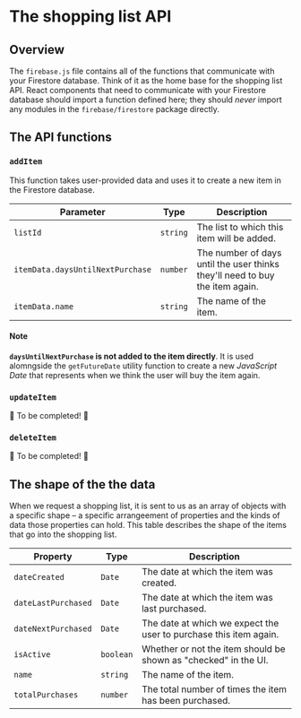 # The shopping list API

## Overview

The `firebase.js` file contains all of the functions that communicate with your Firestore database. Think of it as the home base for the shopping list API. React components that need to communicate with your Firestore database should import a function defined here; they should _never_ import any modules in the `firebase/firestore` package directly.

## The API functions

### `addItem`

This function takes user-provided data and uses it to create a new item in the Firestore database.

| Parameter                        | Type     | Description                                                                  |
| -------------------------------- | -------- | ---------------------------------------------------------------------------- |
| `listId`                         | `string` | The list to which this item will be added.                                   |
| `itemData.daysUntilNextPurchase` | `number` | The number of days until the user thinks they'll need to buy the item again. |
| `itemData.name`                  | `string` | The name of the item.                                                        |

#### Note

**`daysUntilNextPurchase` is not added to the item directly**. It is used alomngside the `getFutureDate` utility function to create a new _JavaScript Date_ that represents when we think the user will buy the item again.

### `updateItem`

🚧 To be completed! 🚧

### `deleteItem`

🚧 To be completed! 🚧

## The shape of the the data

When we request a shopping list, it is sent to us as an array of objects with a specific shape – a specific arrangeement of properties and the kinds of data those properties can hold. This table describes the shape of the items that go into the shopping list.

| Property            | Type      | Description                                                       |
| ------------------- | --------- | ----------------------------------------------------------------- |
| `dateCreated`       | `Date`    | The date at which the item was created.                           |
| `dateLastPurchased` | `Date`    | The date at which the item was last purchased.                    |
| `dateNextPurchased` | `Date`    | The date at which we expect the user to purchase this item again. |
| `isActive`          | `boolean` | Whether or not the item should be shown as "checked" in the UI.   |
| `name`              | `string`  | The name of the item.                                             |
| `totalPurchases`    | `number`  | The total number of times the item has been purchased.            |

